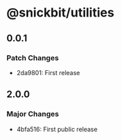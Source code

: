 # @snickbit/utilities

## 0.0.1

### Patch Changes

- 2da9801: First release

## 2.0.0

### Major Changes

- 4bfa516: First public release
